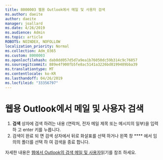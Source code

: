 ```yaml
---
title: 8000003 웹용 Outlook에서 메일 및 사용자 검색
ms.author: daeite
author: daeite
manager: joallard
ms.date: 4/26/2019
ms.audience: Admin
ms.topic: article
ROBOTS: NOINDEX, NOFOLLOW
localization_priority: Normal
ms.collection: Adm_O365
ms.custom: 8000003
ms.openlocfilehash: dab0dd057d5d7a9ea1b76050dc59b314c9c76857
ms.sourcegitcommit: 889e4f900fb5fe8ac5141a3226bd8199489bba39
ms.translationtype: MT
ms.contentlocale: ko-KR
ms.lasthandoff: 04/26/2019
ms.locfileid: "33356797"
---
```

# <a name="search-mail-and-people-on-outlook-on-the-web"></a>웹용 Outlook에서 메일 및 사용자 검색

1. **검색** 상자에 검색 하려는 내용 (연락처, 전자 메일 제목 또는 메시지의 일부)을 입력 하 고 enter 키를 누릅니다.
2. 검색이 완료 되 면 검색 상자에서 뒤로 화살표를 선택 하거나 왼쪽 창 **** 에서 임의의 폴더를 선택 하 여 검색을 종료 합니다.

자세한 내용은 [웹에서 Outlook의 검색 메일 및 사용자](https://support.office.com/article/b27e5eb7-3255-4c61-bf16-1c6a16bc2e6b)읽기를 참조 하세요.